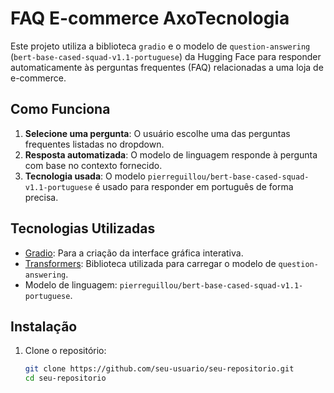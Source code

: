 # FAQ E-commerce AxoTecnologia

Este projeto utiliza a biblioteca `gradio` e o modelo de `question-answering` (`bert-base-cased-squad-v1.1-portuguese`) da Hugging Face para responder automaticamente às perguntas frequentes (FAQ) relacionadas a uma loja de e-commerce.

## Como Funciona

1. **Selecione uma pergunta**: O usuário escolhe uma das perguntas frequentes listadas no dropdown.
2. **Resposta automatizada**: O modelo de linguagem responde à pergunta com base no contexto fornecido.
3. **Tecnologia usada**: O modelo `pierreguillou/bert-base-cased-squad-v1.1-portuguese` é usado para responder em português de forma precisa.

## Tecnologias Utilizadas

- [Gradio](https://gradio.app/): Para a criação da interface gráfica interativa.
- [Transformers](https://huggingface.co/transformers/): Biblioteca utilizada para carregar o modelo de `question-answering`.
- Modelo de linguagem: `pierreguillou/bert-base-cased-squad-v1.1-portuguese`.

## Instalação

1. Clone o repositório:
   ```bash
   git clone https://github.com/seu-usuario/seu-repositorio.git
   cd seu-repositorio
